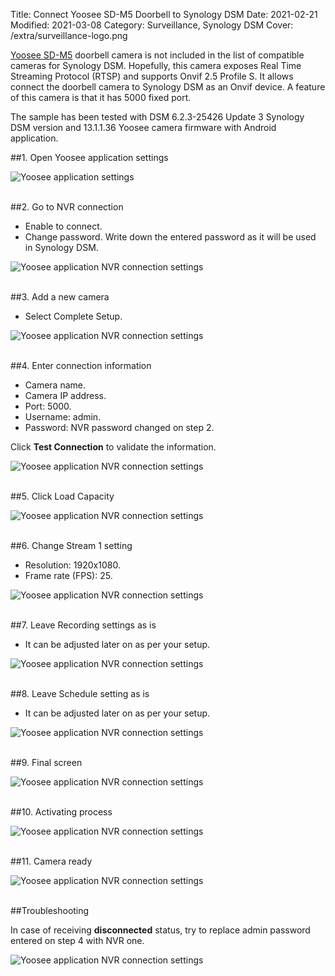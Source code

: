 Title: Connect Yoosee SD-M5 Doorbell to Synology DSM
Date: 2021-02-21
Modified: 2021-03-08
Category: Surveillance, Synology DSM
Cover: /extra/surveillance-logo.png

[Yoosee SD-M5](https://shop.tuyaoem.com/index.php?_route_=yoosee-1080p-smart-doorbell-camera-poe-wireless) doorbell camera is not included in the list of compatible cameras for Synology DSM. Hopefully, this camera exposes Real Time Streaming Protocol (RTSP) and supports Onvif 2.5 Profile S. It allows connect the doorbell camera to Synology DSM as an Onvif device. A feature of this camera is that it has 5000 fixed port.

The sample has been tested with DSM 6.2.3-25426 Update 3 Synology DSM version and 13.1.1.36 Yoosee camera firmware with Android application.

##1. Open Yoosee application settings

![Yoosee application settings]({static}/images/connect-yoosee-sd-m5-doorbell-synology-dsm/yoosee-settings.jpg)</br></br>

##2. Go to NVR connection

* Enable to connect.
* Change password. Write down the entered password as it will be used in Synology DSM.

![Yoosee application NVR connection settings]({static}/images/connect-yoosee-sd-m5-doorbell-synology-dsm/yoosee-nvr-connection.jpg)</br></br>

##3. Add a new camera 

* Select Complete Setup.

![Yoosee application NVR connection settings]({static}/images/connect-yoosee-sd-m5-doorbell-synology-dsm/setup-mode.jpg)</br></br>

##4. Enter connection information

* Camera name.
* Camera IP address.
* Port: 5000.
* Username: admin.
* Password: NVR password changed on step 2.

Click **Test Connection** to validate the information.

![Yoosee application NVR connection settings]({static}/images/connect-yoosee-sd-m5-doorbell-synology-dsm/test-connection.jpg)</br></br>

##5. Click Load Capacity

![Yoosee application NVR connection settings]({static}/images/connect-yoosee-sd-m5-doorbell-synology-dsm/load-capability.jpg)</br></br>

##6. Change Stream 1 setting

* Resolution: 1920x1080.
* Frame rate (FPS): 25.

![Yoosee application NVR connection settings]({static}/images/connect-yoosee-sd-m5-doorbell-synology-dsm/video-settings.jpg)</br></br>

##7. Leave Recording settings as is

* It can be adjusted later on as per your setup.

![Yoosee application NVR connection settings]({static}/images/connect-yoosee-sd-m5-doorbell-synology-dsm/recording-settings.jpg)</br></br>

##8. Leave Schedule setting as is

* It can be adjusted later on as per your setup.

![Yoosee application NVR connection settings]({static}/images/connect-yoosee-sd-m5-doorbell-synology-dsm/schedule-settings.jpg)</br></br>

##9. Final screen

![Yoosee application NVR connection settings]({static}/images/connect-yoosee-sd-m5-doorbell-synology-dsm/final-screen.jpg)</br></br>

##10. Activating process

![Yoosee application NVR connection settings]({static}/images/connect-yoosee-sd-m5-doorbell-synology-dsm/activating-camera.jpg)</br></br>

##11. Camera ready

![Yoosee application NVR connection settings]({static}/images/connect-yoosee-sd-m5-doorbell-synology-dsm/connected-camera.jpg)</br></br>

##Troubleshooting

In case of receiving **disconnected** status, try to replace admin password entered on step 4 with NVR one.

![Yoosee application NVR connection settings]({static}/images/connect-yoosee-sd-m5-doorbell-synology-dsm/disconnected-camera.jpg)</br></br>
